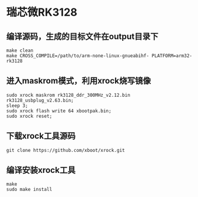 # 瑞芯微RK3128 <!-- {docsify-ignore} -->

## 编译源码，生成的目标文件在output目录下
```shell
make clean
make CROSS_COMPILE=/path/to/arm-none-linux-gnueabihf- PLATFORM=arm32-rk3128
```

## 进入maskrom模式，利用xrock烧写镜像
```shell
sudo xrock maskrom rk3128_ddr_300MHz_v2.12.bin rk3128_usbplug_v2.63.bin;
sleep 3;
sudo xrock flash write 64 xbootpak.bin;
sudo xrock reset;
```

## 下载xrock工具源码
```shell
git clone https://github.com/xboot/xrock.git
```

## 编译安装xrock工具
```shell
make
sudo make install
```

